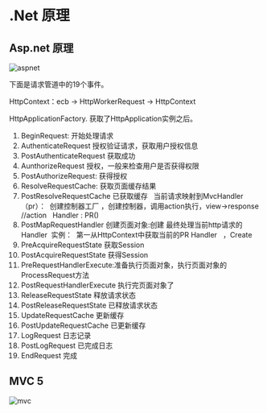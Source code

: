 # .Net 原理

## Asp.net 原理

![aspnet](http://om1o84p1p.bkt.clouddn.com/1508745926.png)

下面是请求管道中的19个事件。

HttpContext：ecb → HttpWorkerRequest → HttpContext

HttpApplicationFactory. 获取了HttpApplication实例之后。

1. BeginRequest: 开始处理请求
1. AuthenticateRequest 授权验证请求，获取用户授权信息
1. PostAuthenticateRequest 获取成功
1. AunthorizeRequest 授权，一般来检查用户是否获得权限
1. PostAuthorizeRequest: 获得授权
1. ResolveRequestCache: 获取页面缓存结果
1. PostResolveRequestCache 已获取缓存   当前请求映射到MvcHandler（pr）：  创建控制器工厂 ，创建控制器，调用action执行，view→response //action   Handler : PR()
1. PostMapRequestHandler 创建页面对象:创建 最终处理当前http请求的 Handler  实例：  第一从HttpContext中获取当前的PR Handler   ，Create
1. PreAcquireRequestState 获取Session
1. PostAcquireRequestState 获得Session
1. PreRequestHandlerExecute:准备执行页面对象，执行页面对象的ProcessRequest方法
1. PostRequestHandlerExecute 执行完页面对象了
1. ReleaseRequestState 释放请求状态
1. PostReleaseRequestState 已释放请求状态
1. UpdateRequestCache 更新缓存
1. PostUpdateRequestCache 已更新缓存
1. LogRequest 日志记录
1. PostLogRequest 已完成日志
1. EndRequest 完成

## MVC 5

![mvc](http://om1o84p1p.bkt.clouddn.com/1508745486.png)
